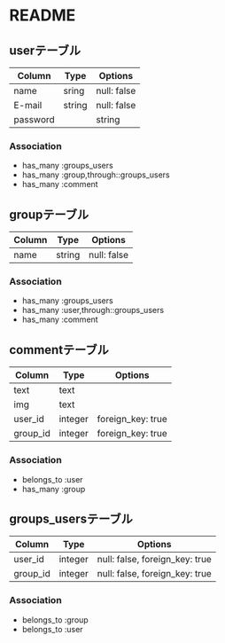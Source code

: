 # README

## userテーブル

Column|Type|Options|
|------|----|-------|
|name|sring|null: false|
|E-mail|string|null: false|
|password||string|null: false|

### Association
- has_many :groups_users
- has_many :group,through::groups_users
- has_many :comment

## groupテーブル

Column|Type|Options|
|------|----|-------|
|name|string|null: false|

### Association
- has_many :groups_users
- has_many :user,through::groups_users
- has_many :comment

## commentテーブル

Column|Type|Options|
|------|----|-------|
|text|text|
|img|text|
|user_id|integer|foreign_key: true|
|group_id|integer|foreign_key: true|

### Association
- belongs_to :user
- has_many :group

## groups_usersテーブル

|Column|Type|Options|
|------|----|-------|
|user_id|integer|null: false, foreign_key: true|
|group_id|integer|null: false, foreign_key: true|

### Association
- belongs_to :group
- belongs_to :user
